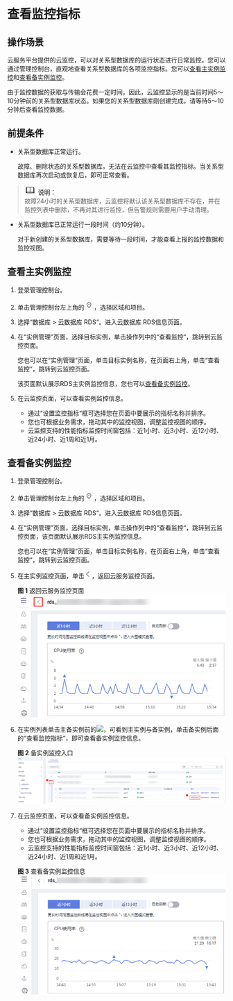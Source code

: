 # 查看监控指标<a name="rds_sqlserver_06_0003"></a>

## 操作场景<a name="rds_06_0003_section6512256311344"></a>

云服务平台提供的云监控，可以对关系型数据库的运行状态进行日常监控。您可以通过管理控制台，直观地查看关系型数据库的各项监控指标。您可以[查看主实例监控](#rds_06_0003_section3645894911344)和[查看备实例监控](#rds_06_0003_section1479519207209)。

由于监控数据的获取与传输会花费一定时间，因此，云监控显示的是当前时间5～10分钟前的关系型数据库状态。如果您的关系型数据库刚创建完成，请等待5～10分钟后查看监控数据。

## 前提条件<a name="rds_06_0003_section5410804111344"></a>

-   关系型数据库正常运行。

    故障、删除状态的关系型数据库，无法在云监控中查看其监控指标。当关系型数据库再次启动或恢复后，即可正常查看。


>![](public_sys-resources/icon-note.gif) **说明：**   
>故障24小时的关系型数据库，云监控将默认该关系型数据库不存在，并在监控列表中删除，不再对其进行监控，但告警规则需要用户手动清理。  

-   关系型数据库已正常运行一段时间（约10分钟）。

    对于新创建的关系型数据库，需要等待一段时间，才能查看上报的监控数据和监控视图。


## 查看主实例监控<a name="rds_06_0003_section3645894911344"></a>

1.  登录管理控制台。
2.  单击管理控制台左上角的![](figures/Region灰色图标.png)，选择区域和项目。
3.  选择“数据库  \>  云数据库 RDS“。进入云数据库 RDS信息页面。
4.  在“实例管理”页面，选择目标实例，单击操作列中的“查看监控“，跳转到云监控页面。

    您也可以在“实例管理“页面，单击目标实例名称，在页面右上角，单击“查看监控“，跳转到云监控页面。

    该页面默认展示RDS主实例监控信息，您也可以[查看备实例监控](#rds_06_0003_section1479519207209)。

5.  在云监控页面，可以查看实例监控信息。
    -   通过“设置监控指标“框可选择您在页面中要展示的指标名称并排序。
    -   您也可根据业务需求，拖动其中的监控视图，调整监控视图的顺序。
    -   云监控支持的性能指标监控时间窗包括：近1小时、近3小时、近12小时、近24小时、近1周和近1月。


## 查看备实例监控<a name="rds_06_0003_section1479519207209"></a>

1.  登录管理控制台。
2.  单击管理控制台左上角的![](figures/Region灰色图标.png)，选择区域和项目。
3.  选择“数据库  \>  云数据库 RDS“。进入云数据库 RDS信息页面。
4.  在“实例管理”页面，选择目标实例，单击操作列中的“查看监控“，跳转到云监控页面，该页面默认展示RDS主实例监控信息。

    您也可以在“实例管理“页面，单击目标实例名称，在页面右上角，单击“查看监控“，跳转到云监控页面。

5.  在主实例监控页面，单击![](figures/ces-00.png)，返回云服务监控页面。

    **图 1**  返回云服务监控页面<a name="rds_06_0003_fig5884843193311"></a>  
    ![](figures/返回云服务监控页面.png "返回云服务监控页面")

6.  在实例列表单击主备实例前的![](figures/下拉选择-23.png)，可看到主实例与备实例，单击备实例后面的“查看监控指标“，即可查看备实例监控信息。

    **图 2**  备实例监控入口<a name="rds_06_0003_fig5521615134216"></a>  
    ![](figures/备实例监控入口.png "备实例监控入口")

7.  在云监控页面，可以查看备实例监控信息。

    -   通过“设置监控指标“框可选择您在页面中要展示的指标名称并排序。
    -   您也可根据业务需求，拖动其中的监控视图，调整监控视图的顺序。
    -   云监控支持的性能指标监控时间窗包括：近1小时、近3小时、近12小时、近24小时、近1周和近1月。

    **图 3**  查看备实例监控信息<a name="rds_06_0003_fig19855141204513"></a>  
    ![](figures/查看备实例监控信息.png "查看备实例监控信息")


